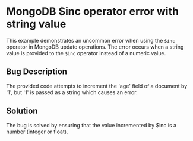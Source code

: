 # MongoDB $inc operator error with string value
This example demonstrates an uncommon error when using the `$inc` operator in MongoDB update operations. The error occurs when a string value is provided to the `$inc` operator instead of a numeric value. 

## Bug Description
The provided code attempts to increment the 'age' field of a document by '1', but '1' is passed as a string which causes an error.

## Solution
The bug is solved by ensuring that the value incremented by $inc is a number (integer or float).